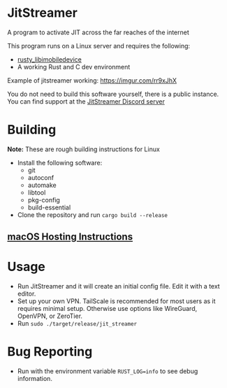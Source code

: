 # JitStreamer
A program to activate JIT across the far reaches of the internet

This program runs on a Linux server and requires the following:
- [rusty_libimobiledevice](https://github.com/jkcoxson/rusty_libimobiledevice)
- A working Rust and C dev environment

Example of jitstreamer working: https://imgur.com/rr9xJhX

You do not need to build this software yourself, there is a public instance. 
You can find support at the [JitStreamer Discord server](https://discord.gg/RgpFBX3Q3k)

# Building
**Note:** These are rough building instructions for Linux
- Install the following software:
    - git
    - autoconf
    - automake
    - libtool
    - pkg-config
    - build-essential
- Clone the repository and run ``cargo build --release``

## [macOS Hosting Instructions](https://github.com/jkcoxson/JitStreamer/wiki/Building-and-self-hosting-on-macOS)

# Usage
- Run JitStreamer and it will create an initial config file. Edit it with a text editor.
- Set up your own VPN. TailScale is recommended for most users as it requires minimal setup. Otherwise use options like WireGuard, OpenVPN, or ZeroTier.
- Run ``sudo ./target/release/jit_streamer``

# Bug Reporting
- Run with the environment variable ``RUST_LOG=info`` to see debug information.
